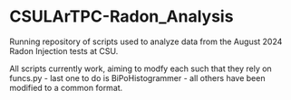 # CSULArTPC-Radon_Analysis
Running repository of scripts used to analyze data from the August 2024 Radon Injection tests at CSU. 

All scripts currently work, aiming to modfy each such that they rely on funcs.py - last one to do is BiPoHistogrammer - all others have been modified to a common format. 
